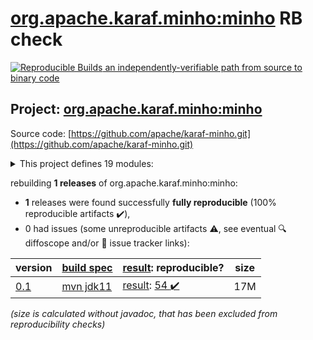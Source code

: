 [org.apache.karaf.minho:minho](https://central.sonatype.com/artifact/org.apache.karaf.minho/minho/versions) RB check
=======

[![Reproducible Builds](https://reproducible-builds.org/images/logos/rb.svg) an independently-verifiable path from source to binary code](https://reproducible-builds.org/)

## Project: [org.apache.karaf.minho:minho](https://central.sonatype.com/artifact/org.apache.karaf.minho/minho/versions)

Source code: [https://github.com/apache/karaf-minho.git](https://github.com/apache/karaf-minho.git)

<details><summary>This project defines 19 modules:</summary>

* [org.apache.karaf.minho.tooling:cli](https://search.maven.org/artifact/org.apache.karaf.minho.tooling/cli/)
* [org.apache.karaf.minho.tooling:common](https://search.maven.org/artifact/org.apache.karaf.minho.tooling/common/)
* [org.apache.karaf.minho.tooling:minho-maven-plugin](https://search.maven.org/artifact/org.apache.karaf.minho.tooling/minho-maven-plugin/)
* [org.apache.karaf.minho:minho](https://search.maven.org/artifact/org.apache.karaf.minho/minho/)
* [org.apache.karaf.minho:minho-banner](https://search.maven.org/artifact/org.apache.karaf.minho/minho-banner/)
* [org.apache.karaf.minho:minho-boot](https://search.maven.org/artifact/org.apache.karaf.minho/minho-boot/)
* [org.apache.karaf.minho:minho-camel](https://search.maven.org/artifact/org.apache.karaf.minho/minho-camel/)
* [org.apache.karaf.minho:minho-classpath](https://search.maven.org/artifact/org.apache.karaf.minho/minho-classpath/)
* [org.apache.karaf.minho:minho-config-json](https://search.maven.org/artifact/org.apache.karaf.minho/minho-config-json/)
* [org.apache.karaf.minho:minho-config-properties](https://search.maven.org/artifact/org.apache.karaf.minho/minho-config-properties/)
* [org.apache.karaf.minho:minho-extractor](https://search.maven.org/artifact/org.apache.karaf.minho/minho-extractor/)
* [org.apache.karaf.minho:minho-http](https://search.maven.org/artifact/org.apache.karaf.minho/minho-http/)
* [org.apache.karaf.minho:minho-jmx](https://search.maven.org/artifact/org.apache.karaf.minho/minho-jmx/)
* [org.apache.karaf.minho:minho-jpa](https://search.maven.org/artifact/org.apache.karaf.minho/minho-jpa/)
* [org.apache.karaf.minho:minho-osgi](https://search.maven.org/artifact/org.apache.karaf.minho/minho-osgi/)
* [org.apache.karaf.minho:minho-rest](https://search.maven.org/artifact/org.apache.karaf.minho/minho-rest/)
* [org.apache.karaf.minho:minho-spring-boot](https://search.maven.org/artifact/org.apache.karaf.minho/minho-spring-boot/)
* [org.apache.karaf.minho:services](https://search.maven.org/artifact/org.apache.karaf.minho/services/)
* [org.apache.karaf.minho:tooling](https://search.maven.org/artifact/org.apache.karaf.minho/tooling/)
</details>

rebuilding **1 releases** of org.apache.karaf.minho:minho:
- **1** releases were found successfully **fully reproducible** (100% reproducible artifacts :heavy_check_mark:),
- 0 had issues (some unreproducible artifacts :warning:, see eventual :mag: diffoscope and/or :memo: issue tracker links):

| version | [build spec](/BUILDSPEC.md) | [result](https://reproducible-builds.org/docs/jvm/): reproducible? | size |
| -- | --------- | ------ | -- |
| [0.1](https://search.maven.org/artifact/org.apache.karaf.minho/minho/0.1/pom) | [mvn jdk11](minho-0.1.buildspec) | [result](minho-0.1.buildinfo): [54 :heavy_check_mark: ](minho-0.1.buildcompare) | 17M |

<i>(size is calculated without javadoc, that has been excluded from reproducibility checks)</i>

